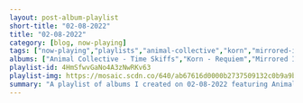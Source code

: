 ```yaml
---
layout: post-album-playlist
short-title: "02-08-2022"
title: "02-08-2022"
category: [blog, now-playing]
tags: ["now-playing","playlists","animal-collective","korn","mirrored-image","the-earls-of-leicester","paragon-ragtime-orchestra,-rick-benjamin","sam-bush"]
albums: ["Animal Collective - Time Skiffs","Korn - Requiem","Mirrored Image - Prisoner","The Earls Of Leicester - The Earls Of Leicester","Paragon Ragtime Orchestra, Rick Benjamin - On the Boardwalk","Sam Bush - King Of My World"]
playlist-id: 4HmSfwvGaNo4A3zNwRKv63
playlist-img: https://mosaic.scdn.co/640/ab67616d0000b2737509132c0b9a9be5ad5afb21ab67616d0000b273851edcf1f4cd64797b0472beab67616d0000b273bb1bc7b4e6175f5be808c61dab67616d0000b273ca794298c2a58bea8c396d8c
summary: "A playlist of albums I created on 02-08-2022 featuring Animal Collective, Korn, Mirrored Image, The Earls Of Leicester, Paragon Ragtime Orchestra, Rick Benjamin, and Sam Bush"
---
```

